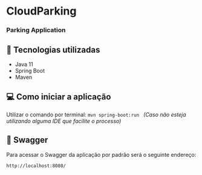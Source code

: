 # CloudParking
### Parking Application

## 🚀 Tecnologias utilizadas
- Java 11
- Spring Boot
- Maven

## 💻 Como iniciar a aplicação
  Utilizar o comando por terminal: `mvn spring-boot:run `
  _(Caso não esteja utilizando alguma IDE que facilite o processo)_
## 📗 Swagger
Para acessar o Swagger da aplicação por padrão será o seguinte endereço:

`http://localhost:8080/`
